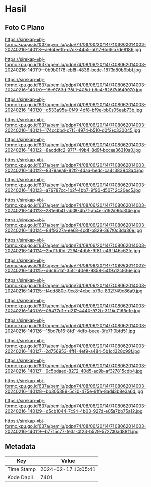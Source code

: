 # Hasil

## Foto C Plano

https://sirekap-obj-formc.kpu.go.id/637a/pemilu/pdpr/74/08/06/20/14/7408062014003-20240216-140118--ae64ee1b-d7d8-4455-a017-6d66b7de8186.jpg

https://sirekap-obj-formc.kpu.go.id/637a/pemilu/pdpr/74/08/06/20/14/7408062014003-20240216-140119--0b9b0178-eb8f-4838-bcdc-1873d80b9bbf.jpg

https://sirekap-obj-formc.kpu.go.id/637a/pemilu/pdpr/74/08/06/20/14/7408062014003-20240216-140120--18e9783d-78b1-408d-b6c4-52817d649970.jpg

https://sirekap-obj-formc.kpu.go.id/637a/pemilu/pdpr/74/08/06/20/14/7408062014003-20240216-140120--d533a95a-0f49-4df8-bf9e-bb0a05eab73b.jpg

https://sirekap-obj-formc.kpu.go.id/637a/pemilu/pdpr/74/08/06/20/14/7408062014003-20240216-140121--174ccbbd-c7f2-4974-b510-d0f2ec330045.jpg

https://sirekap-obj-formc.kpu.go.id/637a/pemilu/pdpr/74/08/06/20/14/7408062014003-20240216-140122--8acddfc2-9717-49b4-8d9f-bccee36310a0.jpg

https://sirekap-obj-formc.kpu.go.id/637a/pemilu/pdpr/74/08/06/20/14/7408062014003-20240216-140122--8379aea9-82f2-4daa-bedc-ca4c383943a4.jpg

https://sirekap-obj-formc.kpu.go.id/637a/pemilu/pdpr/74/08/06/20/14/7408062014003-20240216-140123--a79787cc-1b2f-4bb7-9f90-d50742c20ec5.jpg

https://sirekap-obj-formc.kpu.go.id/637a/pemilu/pdpr/74/08/06/20/14/7408062014003-20240216-140123--281e6b41-ab08-4b7f-ab4e-5192d96c3f4e.jpg

https://sirekap-obj-formc.kpu.go.id/637a/pemilu/pdpr/74/08/06/20/14/7408062014003-20240216-140124--84f9327a-ee68-4cdf-b829-367f0c3da36e.jpg

https://sirekap-obj-formc.kpu.go.id/637a/pemilu/pdpr/74/08/06/20/14/7408062014003-20240216-140124--2bd11d0d-2294-4db5-9f81-c49fd46c62fe.jpg

https://sirekap-obj-formc.kpu.go.id/637a/pemilu/pdpr/74/08/06/20/14/7408062014003-20240216-140125--d6c651af-35fd-40e8-9858-54f9b12c936e.jpg

https://sirekap-obj-formc.kpu.go.id/637a/pemilu/pdpr/74/08/06/20/14/7408062014003-20240216-140125--f4dd880e-9cc8-4cbe-b79c-832f749c86a9.jpg

https://sirekap-obj-formc.kpu.go.id/637a/pemilu/pdpr/74/08/06/20/14/7408062014003-20240216-140126--09477d1e-d217-4440-972b-3f26c7165e1e.jpg

https://sirekap-obj-formc.kpu.go.id/637a/pemilu/pdpr/74/08/06/20/14/7408062014003-20240216-140126--15bd7b16-8fd1-4dfb-beee-3fe71f0bfd51.jpg

https://sirekap-obj-formc.kpu.go.id/637a/pemilu/pdpr/74/08/06/20/14/7408062014003-20240216-140127--2d756953-4ff4-4ef9-a484-5b1cd328c99f.jpg

https://sirekap-obj-formc.kpu.go.id/637a/pemilu/pdpr/74/08/06/20/14/7408062014003-20240216-140127--0c5bdaed-8272-40d5-ac9b-af327815cdb4.jpg

https://sirekap-obj-formc.kpu.go.id/637a/pemilu/pdpr/74/08/06/20/14/7408062014003-20240216-140128--bb305389-5c80-475e-9ffa-8add3b8e3a6d.jpg

https://sirekap-obj-formc.kpu.go.id/637a/pemilu/pdpr/74/08/06/20/14/7408062014003-20240216-140129--d5cb1044-7c94-4b03-927d-e05a7bb75a12.jpg

https://sirekap-obj-formc.kpu.go.id/637a/pemilu/pdpr/74/08/06/20/14/7408062014003-20240216-140119--b7715c77-fe3a-4f23-b529-572730ad88f1.jpg


## Metadata

| Key        | Value               |
| ---------- | ------------------- |
| Time Stamp | 2024-02-17 13:05:41 |
| Kode Dapil | 7401                |



